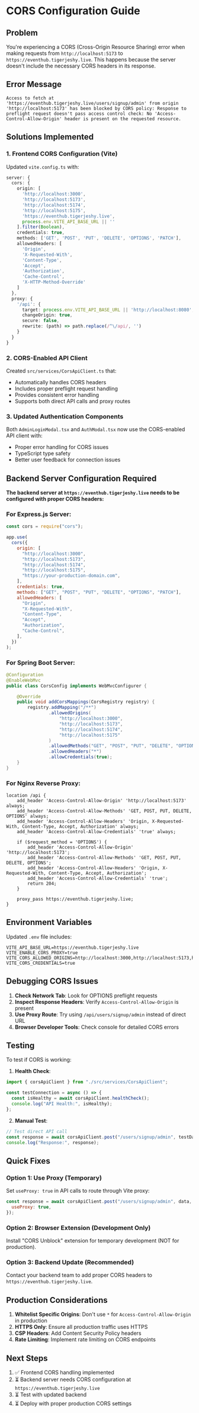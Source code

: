 # CORS Configuration Guide

## Problem

You're experiencing a CORS (Cross-Origin Resource Sharing) error when making requests from `http://localhost:5173` to `https://eventhub.tigerjeshy.live`. This happens because the server doesn't include the necessary CORS headers in its response.

## Error Message

```
Access to fetch at 'https://eventhub.tigerjeshy.live/users/signup/admin' from origin 'http://localhost:5173' has been blocked by CORS policy: Response to preflight request doesn't pass access control check: No 'Access-Control-Allow-Origin' header is present on the requested resource.
```

## Solutions Implemented

### 1. Frontend CORS Configuration (Vite)

Updated `vite.config.ts` with:

```typescript
server: {
  cors: {
    origin: [
      'http://localhost:3000',
      'http://localhost:5173',
      'http://localhost:5174',
      'http://localhost:5175',
      'https://eventhub.tigerjeshy.live',
      process.env.VITE_API_BASE_URL || ''
    ].filter(Boolean),
    credentials: true,
    methods: ['GET', 'POST', 'PUT', 'DELETE', 'OPTIONS', 'PATCH'],
    allowedHeaders: [
      'Origin',
      'X-Requested-With',
      'Content-Type',
      'Accept',
      'Authorization',
      'Cache-Control',
      'X-HTTP-Method-Override'
    ]
  },
  proxy: {
    '/api': {
      target: process.env.VITE_API_BASE_URL || 'http://localhost:8080',
      changeOrigin: true,
      secure: false,
      rewrite: (path) => path.replace(/^\/api/, '')
    }
  }
}
```

### 2. CORS-Enabled API Client

Created `src/services/CorsApiClient.ts` that:

- Automatically handles CORS headers
- Includes proper preflight request handling
- Provides consistent error handling
- Supports both direct API calls and proxy routes

### 3. Updated Authentication Components

Both `AdminLoginModal.tsx` and `AuthModal.tsx` now use the CORS-enabled API client with:

- Proper error handling for CORS issues
- TypeScript type safety
- Better user feedback for connection issues

## Backend Server Configuration Required

**The backend server at `https://eventhub.tigerjeshy.live` needs to be configured with proper CORS headers:**

### For Express.js Server:

```javascript
const cors = require("cors");

app.use(
  cors({
    origin: [
      "http://localhost:3000",
      "http://localhost:5173",
      "http://localhost:5174",
      "http://localhost:5175",
      "https://your-production-domain.com",
    ],
    credentials: true,
    methods: ["GET", "POST", "PUT", "DELETE", "OPTIONS", "PATCH"],
    allowedHeaders: [
      "Origin",
      "X-Requested-With",
      "Content-Type",
      "Accept",
      "Authorization",
      "Cache-Control",
    ],
  })
);
```

### For Spring Boot Server:

```java
@Configuration
@EnableWebMvc
public class CorsConfig implements WebMvcConfigurer {

    @Override
    public void addCorsMappings(CorsRegistry registry) {
        registry.addMapping("/**")
                .allowedOrigins(
                    "http://localhost:3000",
                    "http://localhost:5173",
                    "http://localhost:5174",
                    "http://localhost:5175"
                )
                .allowedMethods("GET", "POST", "PUT", "DELETE", "OPTIONS", "PATCH")
                .allowedHeaders("*")
                .allowCredentials(true);
    }
}
```

### For Nginx Reverse Proxy:

```nginx
location /api {
    add_header 'Access-Control-Allow-Origin' 'http://localhost:5173' always;
    add_header 'Access-Control-Allow-Methods' 'GET, POST, PUT, DELETE, OPTIONS' always;
    add_header 'Access-Control-Allow-Headers' 'Origin, X-Requested-With, Content-Type, Accept, Authorization' always;
    add_header 'Access-Control-Allow-Credentials' 'true' always;

    if ($request_method = 'OPTIONS') {
        add_header 'Access-Control-Allow-Origin' 'http://localhost:5173';
        add_header 'Access-Control-Allow-Methods' 'GET, POST, PUT, DELETE, OPTIONS';
        add_header 'Access-Control-Allow-Headers' 'Origin, X-Requested-With, Content-Type, Accept, Authorization';
        add_header 'Access-Control-Allow-Credentials' 'true';
        return 204;
    }

    proxy_pass https://eventhub.tigerjeshy.live;
}
```

## Environment Variables

Updated `.env` file includes:

```properties
VITE_API_BASE_URL=https://eventhub.tigerjeshy.live
VITE_ENABLE_CORS_PROXY=true
VITE_CORS_ALLOWED_ORIGINS=http://localhost:3000,http://localhost:5173,http://localhost:5174,http://localhost:5175
VITE_CORS_CREDENTIALS=true
```

## Debugging CORS Issues

1. **Check Network Tab**: Look for OPTIONS preflight requests
2. **Inspect Response Headers**: Verify `Access-Control-Allow-Origin` is present
3. **Use Proxy Route**: Try using `/api/users/signup/admin` instead of direct URL
4. **Browser Developer Tools**: Check console for detailed CORS errors

## Testing

To test if CORS is working:

1. **Health Check**:

```javascript
import { corsApiClient } from "./src/services/CorsApiClient";

const testConnection = async () => {
  const isHealthy = await corsApiClient.healthCheck();
  console.log("API Health:", isHealthy);
};
```

2. **Manual Test**:

```javascript
// Test direct API call
const response = await corsApiClient.post("/users/signup/admin", testData);
console.log("Response:", response);
```

## Quick Fixes

### Option 1: Use Proxy (Temporary)

Set `useProxy: true` in API calls to route through Vite proxy:

```javascript
const response = await corsApiClient.post("/users/signup/admin", data, {
  useProxy: true,
});
```

### Option 2: Browser Extension (Development Only)

Install "CORS Unblock" extension for temporary development (NOT for production).

### Option 3: Backend Update (Recommended)

Contact your backend team to add proper CORS headers to `https://eventhub.tigerjeshy.live`.

## Production Considerations

1. **Whitelist Specific Origins**: Don't use `*` for `Access-Control-Allow-Origin` in production
2. **HTTPS Only**: Ensure all production traffic uses HTTPS
3. **CSP Headers**: Add Content Security Policy headers
4. **Rate Limiting**: Implement rate limiting on CORS endpoints

## Next Steps

1. ✅ Frontend CORS handling implemented
2. ⏳ Backend server needs CORS configuration at `https://eventhub.tigerjeshy.live`
3. ⏳ Test with updated backend
4. ⏳ Deploy with proper production CORS settings

